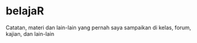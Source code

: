 # belajaR
Catatan, materi dan lain-lain yang pernah saya sampaikan di kelas, forum, kajian, dan lain-lain
